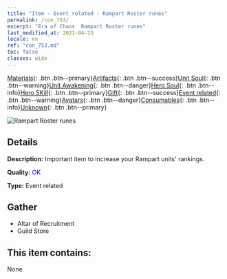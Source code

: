 ```yaml
---
title: "Item - Event related - Rampart Roster runes"
permalink: /con_753/
excerpt: "Era of Chaos  Rampart Roster runes"
last_modified_at: 2021-04-23
locale: en
ref: "con_753.md"
toc: false
classes: wide
---
```

 [Materials](/Items/){: .btn .btn--primary}[Artifacts](/Items/Artifacts/){: .btn .btn--success}[Unit Soul](/Items/UnitSoul/){: .btn .btn--warning}[Unit Awakening](/Items/UnitAwakening/){: .btn .btn--danger}[Hero Soul](/Items/HeroSoul/){: .btn .btn--info}[Hero SKill](/Items/HeroSkill/){: .btn .btn--primary}[Gift](/Items/Gift/){: .btn .btn--success}[Event related](/Items/Events/){: .btn .btn--warning}[Avatars](/Items/Avatars/){: .btn .btn--danger}[Consumables](/Items/Consumables/){: .btn .btn--info}[Unknown](/Items/Unknown/){: .btn .btn--primary}

 ![Rampart Roster runes](/images/t/i_tool_tujian7.png)

## Details
 **Description:** Important item to increase your Rampart units' rankings.

 **Quality:** <span style="color: #0000CD">OK</span>

 **Type:** Event related

## Gather

*    Altar of Recruitment 
*    Guild Store 

## This item contains:

  None

